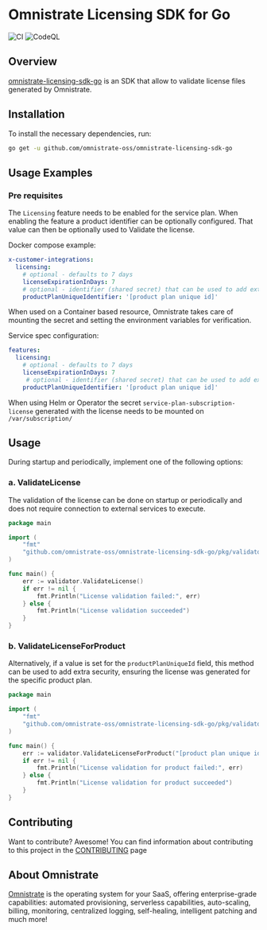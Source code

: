 # Omnistrate Licensing SDK for Go

![CI](https://github.com/omnistrate-oss/omnistrate-licensing-sdk-go/actions/workflows/build.yml/badge.svg) 
![CodeQL](https://github.com/omnistrate-oss/omnistrate-licensing-sdk-go/actions/workflows/codeql.yml/badge.svg)

## Overview

[omnistrate-licensing-sdk-go](https://github.com/omnistrate-oss/omnistrate-licensing-sdk-go) is an SDK that allow to validate license files generated by Omnistrate. 

## Installation

To install the necessary dependencies, run:
```sh
go get -u github.com/omnistrate-oss/omnistrate-licensing-sdk-go
```

## Usage Examples

### Pre requisites

The `Licensing` feature needs to be enabled for the service plan. When enabling the feature a product identifier can be optionally configured. That value can then be optionally used to Validate the license. 

Docker compose example: 
```yaml
x-customer-integrations:
  licensing: 
   	# optional - defaults to 7 days
    licenseExpirationInDays: 7
	# optional - identifier (shared secret) that can be used to add extra security on validation - defaults to product tier id
    productPlanUniqueIdentifier: '[product plan unique id]' 
```

When used on a Container based resource, Omnistrate takes care of mounting the secret and setting the environment variables for verification. 

Service spec configuration:
```yaml
features:
  licensing:
  	# optional - defaults to 7 days
    licenseExpirationInDays: 7 
	 # optional - identifier (shared secret) that can be used to add extra security on validation - defaults to product tier id
    productPlanUniqueIdentifier: '[product plan unique id]'

```

When using Helm or Operator the secret `service-plan-subscription-license` generated with the license needs to be mounted on `/var/subscription/`

## Usage

During startup and periodically, implement one of the following options:
	
### a. ValidateLicense

The validation of the license can be done on startup or periodically and does not require connection to external services to execute. 

```go
package main

import (
	"fmt"
	"github.com/omnistrate-oss/omnistrate-licensing-sdk-go/pkg/validator"
)

func main() {
	err := validator.ValidateLicense()
	if err != nil {
		fmt.Println("License validation failed:", err)
	} else {
		fmt.Println("License validation succeeded")
	}
}
```

### b. ValidateLicenseForProduct

Alternatively, if a value is set for the `productPlanUniqueId` field, this method can be used to add extra security, ensuring the license was generated for the specific product plan. 

```go
package main

import (
	"fmt"
	"github.com/omnistrate-oss/omnistrate-licensing-sdk-go/pkg/validator"
)

func main() {
	err := validator.ValidateLicenseForProduct("[product plan unique id]")  value should be hardcoded, based on the value configured when enabling the feature
	if err != nil {
		fmt.Println("License validation for product failed:", err)
	} else {
		fmt.Println("License validation for product succeeded")
	}
}
```

## Contributing

Want to contribute? Awesome! You can find information about contributing to this
project in the [CONTRIBUTING](/CONTRIBUTING.md) page

## About Omnistrate

[Omnistrate](https://omnistrate.com/) is the operating system for your SaaS,
offering enterprise-grade capabilities: automated provisioning, serverless
capabilities, auto-scaling, billing, monitoring, centralized logging,
self-healing, intelligent patching and much more!
